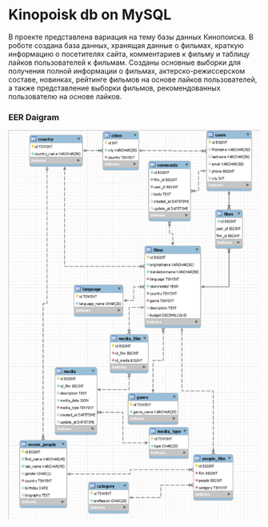 # Kinopoisk db on MySQL

В проекте представлена вариация на тему базы данных Кинопоиска. В роботе создана база данных, хранящая данные о фильмах, краткую информацию о посетителях сайта, комментариев к фильму и таблицу лайков пользователей к фильмам. Созданы основные выборки для получения полной информации о фильмах, актерско-режиссерском составе, новинках, рейтинге фильмов на основе лайков пользователей, а также представление выборки фильмов, рекомендованных пользователю на основе лайков.

### EER Daigram

![EER](src/assets/EER.png)